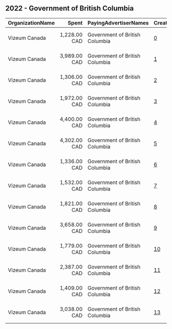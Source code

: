 ## 2022 - Government of British Columbia 
|OrganizationName|Spent|PayingAdvertiserNames|CreativeUrls|Impressions|Genders|AgeBrackets|CountryCodes|BillingAddresses|CandidateBallotInformation|
|:---|---:|:---|:---|---:|:---|:---|:---|:---|:---|
|Vizeum Canada|1,228.00 CAD|Government of British Columbia|[0](https://www.snap.com/political-ads/asset/1d98da5399ba9d4aabdc021668ac04fd53360a34dc63cb5d59b9c068d9f84cab?mediaType=mp4)|76,225||18-30|canada|"1075 W. Georgia Ave,Vancouver,V6E 3C9,CA"||
|Vizeum Canada|3,989.00 CAD|Government of British Columbia|[1](https://www.snap.com/political-ads/asset/4fbd4573003107060a157957e9596cd8fc1c7ad927d8d74512fe9aece58acee4?mediaType=mp4)|433,195||18-|canada|"1075 W. Georgia Ave,Vancouver,V6E 3C9,CA"||
|Vizeum Canada|1,306.00 CAD|Government of British Columbia|[2](https://www.snap.com/political-ads/asset/b5f3b68880dd089276049a91367917458cdc0afda1a9a380258060777fa8246c?mediaType=mp4)|86,758||18-30|canada|"1075 W. Georgia Ave,Vancouver,V6E 3C9,CA"||
|Vizeum Canada|1,972.00 CAD|Government of British Columbia|[3](https://www.snap.com/political-ads/asset/b9d8f2c9daf66a83394d58a4e2b57da33cd74da09a213b37f265015b17661aab?mediaType=mov)|138,788||18-30|canada|"1075 W. Georgia Ave,Vancouver,V6E 3C9,CA"||
|Vizeum Canada|4,400.00 CAD|Government of British Columbia|[4](https://www.snap.com/political-ads/asset/efc790b97a6ac5bfe1aa57b5ca1fe7eb1564db9f32a5312e60e3276fbed8ea29?mediaType=mov)|325,740||18-30|canada|"1075 W. Georgia Ave,Vancouver,V6E 3C9,CA"||
|Vizeum Canada|4,302.00 CAD|Government of British Columbia|[5](https://www.snap.com/political-ads/asset/c3f53a9221ec161ba30462a2387349f948486c911e9eb2101838f4b1c41f0a22?mediaType=mp4)|839,069||18+|canada|"1075 W. Georgia Ave,Vancouver,V6E 3C9,CA"||
|Vizeum Canada|1,336.00 CAD|Government of British Columbia|[6](https://www.snap.com/political-ads/asset/0ab9142e915be510ee3f703458a45db73af18ec82fb512dd3396461d101c790e?mediaType=mp4)|264,550||18+|canada|"1075 W. Georgia Ave,Vancouver,V6E 3C9,CA"||
|Vizeum Canada|1,532.00 CAD|Government of British Columbia|[7](https://www.snap.com/political-ads/asset/43dba0e16628f0d7f95d125ea11ea4bf2fbb4e8820699be63a327a313a0f583e?mediaType=mp4)|109,006||18-30|canada|"1075 W. Georgia Ave,Vancouver,V6E 3C9,CA"||
|Vizeum Canada|1,821.00 CAD|Government of British Columbia|[8](https://www.snap.com/political-ads/asset/a4a3fb5fac21a3e736cbc308e613f3916659ccc957f5010fdc336b73491c5488?mediaType=mp4)|113,936||18-30|canada|"1075 W. Georgia Ave,Vancouver,V6E 3C9,CA"||
|Vizeum Canada|3,658.00 CAD|Government of British Columbia|[9](https://www.snap.com/political-ads/asset/50e390cbdd8fd9f45692ca2cf9eae6f44a3c2b60719d0f61519c39650add5060?mediaType=mp4)|701,007||18+|canada|"1075 W. Georgia Ave,Vancouver,V6E 3C9,CA"||
|Vizeum Canada|1,779.00 CAD|Government of British Columbia|[10](https://www.snap.com/political-ads/asset/a8b17a18c9a4e6629a4af93a3cd5385a36f050b54685bbacc382feb77530814f?mediaType=mov)|127,071||18-30|canada|"1075 W. Georgia Ave,Vancouver,V6E 3C9,CA"||
|Vizeum Canada|2,387.00 CAD|Government of British Columbia|[11](https://www.snap.com/political-ads/asset/8caecfcb858ed163a1f25c909c47b6b91ec03d9faec93934bf383533fc6d6865?mediaType=mp4)|286,491||18-|canada|"1075 W. Georgia Ave,Vancouver,V6E 3C9,CA"||
|Vizeum Canada|1,409.00 CAD|Government of British Columbia|[12](https://www.snap.com/political-ads/asset/4b7c0ee41aa5961e00b0e2facc953772c3ede3692d22d942706b79eada1354c2?mediaType=mp4)|89,714||18-30|canada|"1075 W. Georgia Ave,Vancouver,V6E 3C9,CA"||
|Vizeum Canada|3,038.00 CAD|Government of British Columbia|[13](https://www.snap.com/political-ads/asset/07664a6fef8558bce9c9c00607aa42bd5c75587d1fb907311096413483c91758?mediaType=mp4)|582,852||18+|canada|"1075 W. Georgia Ave,Vancouver,V6E 3C9,CA"||
